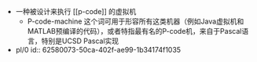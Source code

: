 - 一种被设计来执行 [[p-code]] 的虚拟机
  - P-code-machine 这个词可用于形容所有这类机器（例如Java虚拟机和MATLAB预编译的代码），或者特指最有名的P-code机，来自于Pascal语言，特别是UCSD Pascal实现
- pl/0
  id:: 62580073-50ca-402f-ae99-1b34174f1035